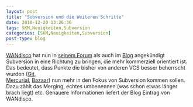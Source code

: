 ```yaml
---
layout: post
title: "Subversion und die Weiteren Schritte"
date: 2010-12-20 13:26:36
tags: SKM,Neuigkeiten,Subversion
categories: [SKM,Neuigkeiten,Subversion]
post-type: blog
---
```

[WANdisco](http://www.wandisco.com/) hat nun in 
[seinem Forum](http://svnforum.org/2017/viewtopic.php?t=10803&highlight=) 
als auch im [Blog](http://www.wandisco.com/svndisco) angekündigt Subversion in eine Richtung zu bringen, die mehr kommerziell orientiert ist. 
Das bedeutet, dass Punkte die bisher von anderen VCS besser beherrscht wurden ([Git](http://git-scm.com/),  
[Mercurial](http://mercurial.selenic.com/), 
[Bazaar](http://bazaar.canonical.com/en/)) nun mehr in den Fokus von Subversion 
kommen sollen. Dazu zählt das Merging, echtes umbenennen (was schon etwas länger brach liegt) etc. Genauere Informationen liefert der Blog Eintrag von WANdisco.
